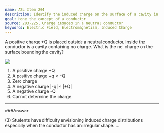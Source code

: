 ```yaml
---
name: A2L Item 204
description: Identify the induced charge on the surface of a cavity in a conductor.
goal: Hone the concept of a conductor
source: 283-225, Charge induced in a neutral conductor
keywords: Electric Field, Electromagnetism, Induced Charge
---
```


A positive charge +Q is placed outside a neutral conductor.  Inside the
conductor is a cavity containing no charge.  What is the net charge on
the surface bounding the cavity? <div class="img-center"><img
src="/files/Item204_fig1.gif" /></div>

1. A positive charge +Q
2. A positive charge +q < +Q
3. Zero charge
4. A negative charge |-q| < |+Q|
5. A negative charge -Q
6. Cannot determine the charge.


<hr/>

###Answer

(3) Students have difficulty envisioning induced charge distributions,
especially when the conductor has an irregular shape. 
...
